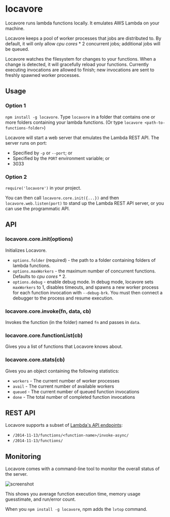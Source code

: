 locavore
========

Locavore runs lambda functions locally.  It emulates AWS Lambda on your machine.

Locavore keeps a pool of worker processes that jobs are distributed to.  By default, it will only allow *cpu cores* * 2 concurrent jobs; additional jobs will be queued.

Locavore watches the filesystem for changes to your functions.  When a change is detected, it will gracefully reload your functions.  Currently executing invocations are allowed to finish; new invocations are sent to freshly spawned worker processes.

Usage
-----

### Option 1
`npm install -g locavore`.  Type `locavore` in a folder that contains one or more folders containing your lambda functions.  (Or type `locavore <path-to-functions-folder>`)

Locavore will start a web server that emulates the Lambda REST API.  The server runs on port:

- Specified by `-p` or `--port`; or
- Specified by the `PORT` environment variable; or
- 3033

### Option 2
`require('locavore')` in your project.  

You can then call `locavore.core.init({...})` and then `locavore.web.listen(port)` to stand up the Lambda REST API server, or you can use the programmatic API.

API
---

### locavore.core.init(options)

Initializes Locavore.

- `options.folder` (required) - the path to a folder containing folders of lambda functions.
- `options.maxWorkers` - the maximum number of concurrent functions.  Defaults to *cpu cores* * 2.
- `options.debug` - enable debug mode.  In debug mode, locavore sets `maxWorkers` to 1, disables timeouts, and spawns a new worker process for each function invocation with `--debug-brk`.  You must then connect a debugger to the process and resume execution.

### locavore.core.invoke(fn, data, cb)

Invokes the function (in the folder) named `fn` and passes in `data`.

### locavore.core.functionList(cb)

Gives you a list of functions that Locavore knows about.

### locavore.core.stats(cb)

Gives you an object containing the following statistics:

- `workers` - The current number of worker processes
- `avail` - The current number of available workers
- `queued` - The current number of queued function invocations
- `done` - The total number of completed function invocations

REST API
--------

Locavore supports a subset of [Lambda's API endpoints](http://docs.aws.amazon.com/lambda/latest/dg/API_Operations.html):

- `/2014-11-13/functions/<function-name>/invoke-async/`
- `/2014-11-13/functions/`

Monitoring
----------

Locavore comes with a command-line tool to monitor the overall status of the server.

![screenshot](http://i.imgur.com/4tEL0jM.png)

This shows you average function execution time, memory usage guesstimate, and run/error count.

When you `npm install -g locavore`, npm adds the `lvtop` command.